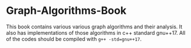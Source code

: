 # Graph-Algorithms-Book
This book contains various various graph algorithms and their analysis. It also has implementations of those algorithms in c++ standard gnu++17. All of the codes should be compiled with `g++ -std=gnu++17`.
